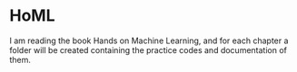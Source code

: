 # HoML
I am reading  the book Hands on Machine Learning, and for each chapter a folder will be created containing the practice codes and documentation of them.
